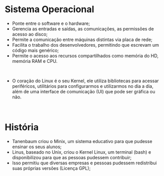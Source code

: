# Sistema Operacional

- Ponte entre o software e o hardware;
- Gerencia as entradas e saídas, as comunicações, as permissões de acesso ao disco;
- Permite a comunicação entre máquinas distintas via placa de rede;
- Facilita o trabalho dos desenvolvedores, permitindo que escrevam um código mais genérico;
- Permite o acesso aos recursos compartilhados como memória do HD, memória RAM e CPU.

<br>

- O coração do Linux é o seu Kernel, ele utiliza bibliotecas para acessar periféricos, utilitários para configurarmos e utilizarmos no dia a dia, além de uma interface de comunicação (UI) que pode ser gráfica ou não.

<br>

# História

- Tanenbaum criou o Minix, um sistema educativo para que pudesse ensinar os seus alunos;
- Linus, baseado no Unix, criou o Kernel Linux, um terminal (bash) e disponibilizou para que as pessoas pudessem contribuir;
- Isso permitiu que diversas empresas e pessoas pudessem redistribui suas próprias versões (Licença GPL);